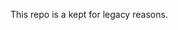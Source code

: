<!-- Please provide a short overview of the features of this service.-->

This repo is a kept for legacy reasons.
